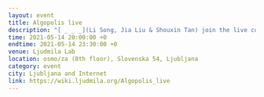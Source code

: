 ```yaml
---
layout: event
title: Algopolis live
description: "[ _ _ _](Li Song, Jia Liu & Shouxin Tan) join the live coding meeting in Ljubljana hosted by Ljudmila Lab, live streaming on <a href="https://www.youtube.com/channel/UChzz8IhNbyrP9_rdmmSng-A">Youtube<a/>"
time: 2021-05-14 20:00:00 +0
endtime: 2021-05-14 23:30:00 +0
venue: Ljudmila Lab
location: osmo/za (8th floor), Slovenska 54, Ljubljana
category: event
city: Ljubljana and Internet
link: https://wiki.ljudmila.org/Algopolis_live
---
```

